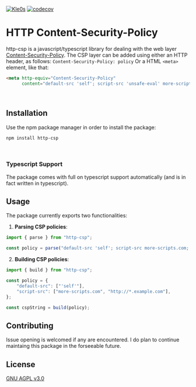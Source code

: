 [![Kle0s](https://circleci.com/gh/Kle0s/http-csp.svg?style=shield)](https://github.com/Kle0s/http-csp) [![codecov](https://codecov.io/gh/Kle0s/http-csp/branch/main/graph/badge.svg?token=16FG0S6B32)](https://codecov.io/gh/Kle0s/http-csp)

# HTTP Content-Security-Policy
http-csp is a javascript/typescript library for dealing with the web layer [Content-Security-Policy](https://developer.mozilla.org/en-US/docs/Web/HTTP/CSP).
The CSP layer can be added using either an HTTP header, as follows:
```Content-Security-Policy: policy```
Or a HTML `<meta>` element, like that:
```HTML
<meta http-equiv="Content-Security-Policy"
      content="default-src 'self'; script-src 'unsafe-eval' more-scripts.com; object-src; style-src source-for-styles.co.nz;">
```
<br>

## Installation
Use the npm package manager in order to install the package:
```bash
npm install http-csp
```
<br>

### Typescript Support
The package comes with full on typescript support automatically (and is in fact written in typescript).
<br>

## Usage
The package currently exports two functionalities:
1. **Parsing CSP policies**:
```ts
import { parse } from "http-csp";

const policy = parse("default-src 'self'; script-src more-scripts.com; default-src");
```

2. **Building CSP policies**:
```ts
import { build } from "http-csp";

const policy = {
    "default-src": ["'self'"],
    "script-src": ["more-scripts.com", "http://*.example.com"],
};

const cspString = build(policy);
```

## Contributing
Issue opening is welcomed if any are encountered. I do plan to continue maintaing this package in the forseeable future.

## License
[GNU AGPL v3.0](https://choosealicense.com/licenses/agpl-3.0/)
